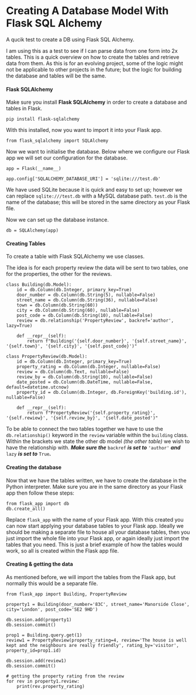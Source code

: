 # Creating A Database Model With Flask SQL Alchemy #

A qucik test to create a DB using Flask SQL Alchemy.

I am using this as a test to see if I can parse data from one form into 2x tables.
This is a quick overview on how to create the tables and retrieve data from them.
As this is for an evolving project, some of the logic might not be applicable to other projects in the future; 
but the logic for building the database and tables will be the same.

#### Flask SQLAlchemy ####
Make sure you install **Flask SQLAlchemy** in order to create a database and tables in Flask.
```
pip install flask-sqlalchemy
```

With this installed, now you want to import it into your Flask app.
```
from flask_sqlalchemy import SQLAlchemy
```

Now we want to initialise the database.  Below where we configure our Flask app we will set our configuration for the database.
```
app = Flask(__name__)

app.config['SQLALCHEMY_DATABASE_URI'] = 'sqlite:///test.db'
```
We have used SQLite because it is quick and easy to set up; however we can replace `sqlite:///test.db` with a MySQL database path.
`test.db` is the name of the database; this will be stored in the same directory as your Flask file.

Now we can set up the database instance.
```
db = SQLAlchemy(app)
```

#### Creating Tables ####
To create a table with Flask SQLAlchemy we use classes.

The idea is for each property review the data will be sent to two tables, one for the properties, the other for the reviews.

```
class Building(db.Model):
    id = db.Column(db.Integer, primary_key=True)
    door_number = db.Column(db.String(5), nullable=False)
    street_name = db.Column(db.String(36), nullable=False)
    town = db.Column(db.String(60))
    city = db.Column(db.String(60), nullable=False)
    post_code = db.Column(db.String(10), nullable=False)
    review = db.relationship('PropertyReview', backref='author', lazy=True)

    def __repr__(self):
        return f"Building('{self.door_number}', '{self.street_name}', '{self.town}', '{self.city}', '{self.post_code}')"

class PropertyReview(db.Model):
    id = db.Column(db.Integer, primary_key=True)
    property_rating = db.Column(db.Integer, nullable=False)
    review = db.Column(db.Text, nullable=False)
    review_by = db.Column(db.String(10), nullable=False)
    date_posted = db.Column(db.DateTime, nullable=False, default=datetime.utcnow)
    property_id = db.Column(db.Integer, db.ForeignKey('building.id'), nullable=False)

    def __repr__(self):
        return f"PropertyReview('{self.property_rating}', '{self.rewiew}', '{self.review_by}', '{self.date_posted')"
```
To be able to connect the two tables together we have to use the `db.relationship()` keyword in the `review` variable within the `building` class.  Within the brackets we state the other db model *(the other table)* we wish to have the relationship with.  ***Make sure the*** `backref` ***is set to*** `'author'` ***and*** `lazy` ***is set to*** `True`***.***

#### Creating the database ####
Now that we have the tables written, we have to create the database in the Python interpreter.  Make sure you are in the same directory as your Flask app then follow these steps:
```
from flask_app import db
db.create_all()
```
Replace `flask_app` with the name of your Flask app.  With this created you can now start applying your database tables to your Flask app.
Ideally we should be making a separate file to house all your database tables, then you just import the whole file into your Flask app, or again ideally just import the tables that you need.
This is just a brief example of how the tables would work, so all is created within the Flask app file.

#### Creating & getting the data ####
As mentioned before, we will import the tables from the Flask app, but normally this would be a separate file.
```
from flask_app import Building, PropertyReview

property1 = Building(door_number='83C', street_name='Manorside Close', city='London', post_code='SE2 9HD')

db.session.add(property1)
db.session.commit()

prop1 = Building.query.get(1)
review1 = PropertyReview(property_rating=4, review='The house is well kept and the neighbours are really friendly', rating_by='visitor', property_id=prop1.id)

db.session.add(review1)
db.session.commit()

# getting the property rating from the review
for rev in property1.review:
    print(rev.property_rating)
```
